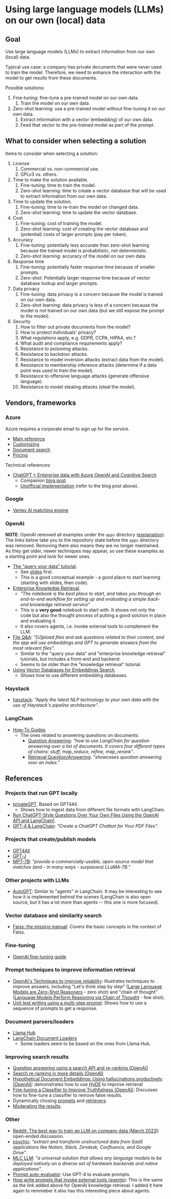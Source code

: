 # Using large language models (LLMs) on our own (local) data

## Goal

Use large language models (LLMs) to extract information from our own (local) data.

Typical use case: a company has private documents that were never used to train the model. Therefore, we need to enhance the interaction with the model to get results from these documents.

Possible solutions:

1. Fine-tuning: fine-tune a pre-trained model on our own data.
   1. Train the model on our own data.
1. Zero-shot learning: use a pre-trained model without fine-tuning it on our own data.
   1. Extract information with a vector (embedding) of our own data.
   1. Feed that vector to the pre-trained model as part of the prompt.

## What to consider when selecting a solution

Items to consider when selecting a solution:

1. License
   1. Commercial vs. non-commercial use.
   1. GPLv3 vs. others.
1. Time to make the solution available.
   1. Fine-tuning: time to train the model.
   1. Zero-shot learning: time to create a vector database that will be used to extract information from our own data.
1. Time to update the solution.
   1. Fine-tuning: time to re-train the model on changed data.
   1. Zero-shot learning: time to update the vector database.
1. Cost
    1. Fine-tuning: cost of training the model.
    1. Zero-shot learning: cost of creating the vector database and (potential) costs of larger prompts (pay per token).
1. Accuracy
    1. Fine-tuning: potentially less accurate than zero-shot learning because the trained model is probabilistic, not deterministic.
    1. Zero-shot learning: accuracy of the model on our own data.
1. Response time
    1. Fine-tuning: potentially faster response time because of smaller prompts.
    1. Zero-shot: Potentially larger response time because of vector database lookup and larger prompts.
1. Data privacy
    1. Fine-tuning: data privacy is a concern because the model is trained on our own data.
    1. Zero-shot learning: data privacy is less of a concern because the model is not trained on our own data (but we still expose the prompt to the model).
1. Security
   1. How to filter out private documents from the model?
   1. How to protect individuals' privacy?
   1. What regulations apply, e.g. GDPR, CCPA, HIPAA, etc.?
   1. What audit and compliance requirements apply?
   1. Resistance to poisoning attacks.
   1. Resistance to backdoor attacks.
   1. Resistance to model inversion attacks (extract data from the model).
   1. Resistance to membership inference attacks (determine if a data point was used to train the model).
   1. Resistance to offensive language attacks (generate offensive language).
   1. Resistance to model stealing attacks (steal the model).

## Vendors, frameworks

### Azure

Azure requires a corporate email to sign up for the service.

- [Main reference](https://azure.microsoft.com/en-us/products/cognitive-services/openai-service)
- [Customizing](https://learn.microsoft.com/en-us/azure/cognitive-services/openai/how-to/fine-tuning?pivots=programming-language-studio)
- [Document search](https://learn.microsoft.com/en-us/azure/cognitive-services/openai/tutorials/embeddings?tabs=command-line)
- [Pricing](https://azure.microsoft.com/en-us/pricing/details/cognitive-services/openai-service/)

Technical references:

- [ChatGPT + Enterprise data with Azure OpenAI and Cognitive Search](https://github.com/Azure-Samples/azure-search-openai-demo/)
  - Companion [blog post](https://techcommunity.microsoft.com/t5/ai-applied-ai-blog/revolutionize-your-enterprise-data-with-chatgpt-next-gen-apps-w/ba-p/3762087).
  - [Unofficial implementation](https://github.com/akshata29/chatpdf) (refer to the blog post above).

### Google

- [Vertex AI matching engine](https://cloud.google.com/vertex-ai/docs/matching-engine/overview)

### OpenAI

**NOTE**: OpenAI removed all examples under the `apps` directory ([explanation](https://github.com/openai/openai-cookbook/pull/776)). The links below take you to the repository state before the `apps` directory was removed. Removing them also means they are no longer maintained. As they get older, newer techniques may appear, so use these examples as a starting point and look for newer ones.

- [The "query your data" tutorial](https://github.com/openai/openai-cookbook/tree/9e09df530dbf02c050e4dfff5e4f8e4eb35a26ac/apps/chatbot-kickstarter).
  - See [slides](https://drive.google.com/file/d/1dB-RQhZC_Q1iAsHkNNdkqtxxXqYODFYy/view) first.
  - This is a good conceptual example - a good place to start learning (starting with slides, then code).
- [Enterprise Knowledge Retrieval](https://github.com/openai/openai-cookbook/tree/9e09df530dbf02c050e4dfff5e4f8e4eb35a26ac/apps/enterprise-knowledge-retrieval).
  - _"The notebook is the best place to start, and takes you through an end-to-end workflow for setting up and evaluating a simple back-end knowledge retrieval service"_
  - This is a **very good** notebook to start with. It shows not only the code but also the thought process of putting a good solution in place and evaluating it.
  - It also covers agents, i.e. invoke external tools to complement the LLM.
- [File Q&A](https://github.com/openai/openai-cookbook/tree/9e09df530dbf02c050e4dfff5e4f8e4eb35a26ac/apps/file-q-and-a): _"[U]pload files and ask questions related to their content, and the app will use embeddings and GPT to generate answers from the most relevant files"_.
  - Similar to the "query your data" and "enterprise knowledge retrieval" tutorials, but includes a front-end and backend.
  - Seems to be older than the "knowledge retrieval" tutorial.
- [Using Vector Databases for Embeddings Search](https://github.com/openai/openai-cookbook/blob/main/examples/vector_databases/Using_vector_databases_for_embeddings_search.ipynb).
  - Shows how to use different embedding databases.

### Haystack

- [haystack](https://haystack.deepset.ai/): _"Apply the latest NLP technology to your own data with the use of Haystack's pipeline architecture"._

### LangChain

- [How-To Guides](https://python.langchain.com/en/latest/modules/chains/how_to_guides.html)
  - The ones related to answering questions on documents:
    - [Question Answering](https://github.com/hwchase17/langchain/blob/7047a2c1afce1f1e2e6e4e3e9d94bbf369466a5f/docs/modules/chains/index_examples/question_answering.ipynb): _"how to use LangChain for question answering over a list of documents. It covers four different types of chains: stuff, map_reduce, refine, map_rerank"_.
    - [Retrieval Question/Answering](https://github.com/hwchase17/langchain/blob/7047a2c1afce1f1e2e6e4e3e9d94bbf369466a5f/docs/modules/chains/index_examples/vector_db_qa.ipynb): _"showcases question answering over an index."_

## References

### Projects that run GPT locally

- [privateGPT](https://github.com/imartinez/privateGPT). Based on GPT4All.
  - Shows how to ingest data from different file formats with LangChain.
- [Run ChatGPT-Style Questions Over Your Own Files Using the OpenAI API and LangChain!](https://www.reaminated.com/run-chatgpt-style-questions-over-your-own-files-using-the-openai-api-and-langchain).
- [GPT-4 & LangChain](https://github.com/mayooear/gpt4-pdf-chatbot-langchain): _"Create a ChatGPT Chatbot for Your PDF Files"_.

### Projects that create/publish models

- [GPT4All](https://github.com/nomic-ai/gpt4all)
- [GPT-J](https://www.eleuther.ai/artifacts/gpt-j)
- [MPT-7B](https://www.mosaicml.com/blog/mpt-7b): _"provide a commercially-usable, open-source model that matches (and - in many ways - surpasses) LLaMA-7B."_

### Other projects with LLMs

- [AutoGPT](https://github.com/Significant-Gravitas/Auto-GPT): Similar to "agents" in LangChain. It may be interesting to see how it is implemented behind the scenes (LangChain is also open source, but it has a lot more than agents -- this one is more focused).

### Vector database and similarity search

- [Faiss: the missing manual](https://www.pinecone.io/learn/faiss/): Covers the basic concepts in the context of Faiss.

### Fine-tuning

- [OpenAI fine-tuning guide](https://platform.openai.com/docs/guides/fine-tuning)

### Prompt techniques to improve information retrieval

- [OpenAI's Techniques to improve reliability](https://github.com/openai/openai-cookbook/blob/main/techniques_to_improve_reliability.md): Illustrates techniques to improve answers, including "Let's think step by step" ([Large Language Models are Zero-Shot Reasoners](https://arxiv.org/abs/2205.11916) - zero shot) and "chain of thought" ([Language Models Perform Reasoning via Chain of Thought](https://ai.googleblog.com/2022/05/language-models-perform-reasoning-via.html) - few shot).
- [Unit test writing using a multi-step prompt](https://github.com/openai/openai-cookbook/blob/main/examples/Unit_test_writing_using_a_multi-step_prompt.ipynb): Shows how to use a sequence of prompts to get a response.

### Document parsers/loaders

- [Llama Hub](https://llamahub.ai/)
- [LangChain Document Loaders](https://python.langchain.com/en/latest/modules/indexes/document_loaders.html)
  - Some loaders seem to be based on the ones from Llama Hub.

### Improving search results

- [Question answering using a search API and re-ranking (OpenAI)](https://github.com/openai/openai-cookbook/blob/2ed5c83fb9dc03f5907a4be4e57f128cee4acafc/examples/Question_answering_using_a_search_API.ipynb)
- [Search re-ranking in more details (OpenAI)](https://github.com/openai/openai-cookbook/blob/2ed5c83fb9dc03f5907a4be4e57f128cee4acafc/examples/Search_reranking_with_cross-encoders.ipynb)
- [Hypothetical Document Embeddings: Using hallucinations productively (OpenAI)](https://github.com/openai/openai-cookbook/blob/2ed5c83fb9dc03f5907a4be4e57f128cee4acafc/examples/vector_databases/chroma/hyde-with-chroma-and-openai.ipynb): demonstrates how to use [HyDE](https://arxiv.org/abs/2212.10496) to improve retrieval
- [Fine-tuning a Classifier to Improve Truthfulness (OpenAI)](https://help.openai.com/en/articles/5528730-fine-tuning-a-classifier-to-improve-truthfulness): Discusses how to fine-tune a classifier to remove false results.
- Dynamically chosing [prompts](https://github.com/hwchase17/langchain/blob/7047a2c1afce1f1e2e6e4e3e9d94bbf369466a5f/docs/modules/chains/examples/multi_prompt_router.ipynb) and [retrievers](https://github.com/hwchase17/langchain/blob/7047a2c1afce1f1e2e6e4e3e9d94bbf369466a5f/docs/modules/chains/examples/multi_retrieval_qa_router.ipynb).
- [Moderating the results](https://github.com/hwchase17/langchain/blob/7047a2c1afce1f1e2e6e4e3e9d94bbf369466a5f/docs/modules/chains/examples/moderation.ipynb).

### Other

- [Reddit: The best way to train an LLM on company data (March 2023)](https://www.reddit.com/r/MachineLearning/comments/125qztx/d_the_best_way_to_train_an_llm_on_company_data/): open-ended discussion.
- [psychic](https://github.com/psychic-api/psychic): _"extract and transform unstructured data from SaaS applications like Notion, Slack, Zendesk, Confluence, and Google Drive"_.
- [MLC LLM](https://github.com/mlc-ai/mlc-llm): _"a universal solution that allows any language models to be deployed natively on a diverse set of hardware backends and native applications"_.
- [Prompt auto-evaluator](https://autoevaluator.langchain.com/): Use GPT-4 to evaluate prompts.
- [How write prompts that invoke external tools (agents)](https://github.com/openai/openai-cookbook/blob/59c12ef6dc5ce21ed1f0c83042a70dfeb88084ed/apps/enterprise-knowledge-retrieval/enterprise_knowledge_retrieval.ipynb#L1645): This is the same as the link added above for OpenAI knowledge retrieval. I added it here again to remmeber it also has this interesting piece about agents.
